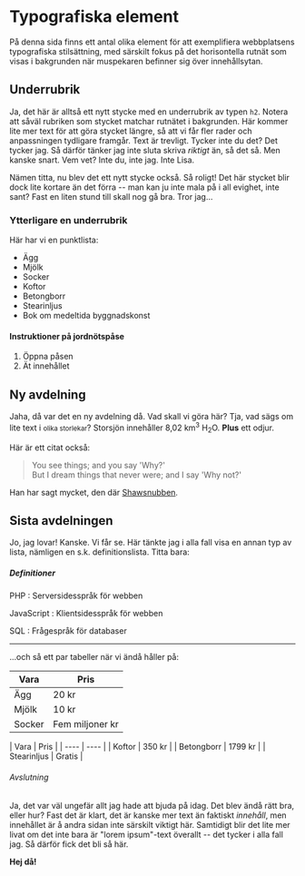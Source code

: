 Typografiska element
====================

På denna sida finns ett antal olika element för att exemplifiera webbplatsens typografiska stilsättning, 
med särskilt fokus på det horisontella rutnät som visas i bakgrunden när muspekaren befinner sig över innehållsytan.


Underrubrik
-----------

Ja, det här är alltså ett nytt stycke med en underrubrik av typen `h2`. Notera att såväl rubriken som stycket matchar rutnätet i bakgrunden. 
Här kommer lite mer text för att göra stycket längre, så att vi får fler rader och anpassningen tydligare framgår. 
Text är trevligt. Tycker inte du det? Det tycker jag. Så därför tänker jag inte sluta skriva *riktigt* än, så det så. Men kanske snart. Vem vet? Inte du, inte jag. Inte Lisa.

Nämen titta, nu blev det ett nytt stycke också. Så roligt! Det här stycket blir dock lite kortare än det förra -- man kan ju inte mala på i all evighet, inte sant? 
Fast en liten stund till skall nog gå bra. Tror jag...

### Ytterligare en underrubrik

Här har vi en punktlista:

* Ägg
* Mjölk
* Socker
* Koftor
* Betongborr
* Stearinljus
* Bok om medeltida byggnadskonst

#### Instruktioner på jordnötspåse

1. Öppna påsen
2. Ät innehållet


Ny avdelning
------------

Jaha, då var det en ny avdelning då. Vad skall vi göra här? Tja, vad sägs om lite text i <small>olika storlekar</small>? Storsjön innehåller 8,02 km<sup>3</sup> H<sub>2</sub>O. 
**Plus** ett odjur.

Här är ett citat också:

> You see things; and you say 'Why?'<br>
> But I dream things that never were; and I say 'Why not?'

Han har sagt mycket, den där [Shawsnubben](https://en.wikipedia.org/wiki/George_Bernard_Shaw).


Sista avdelningen
-----------------

Jo, jag lovar! Kanske. Vi får se. Här tänkte jag i alla fall visa en annan typ av lista, nämligen en s.k. definitionslista. Titta bara:

##### Definitioner

PHP
: Serversidesspråk för webben

JavaScript
: Klientsidesspråk för webben

SQL
: Frågespråk för databaser

---

...och så ett par tabeller när vi ändå håller på:

| Vara | Pris |
| ---- | ---- |
| Ägg  | 20 kr |
| Mjölk | 10 kr |
| Socker | Fem miljoner kr |

<div class="table" markdown="1">
| Vara | Pris |
| ---- | ---- |
| Koftor  | 350 kr |
| Betongborr | 1799 kr |
| Stearinljus | Gratis |
</div>

###### Avslutning

Ja, det var väl ungefär allt jag hade att bjuda på idag. Det blev ändå rätt bra, eller hur? Fast det är klart, det är kanske mer text än faktiskt *innehåll*, 
men innehållet är å andra sidan inte särskilt viktigt här. Samtidigt blir det lite mer livat om det inte bara är "lorem ipsum"-text överallt -- det tycker i alla fall jag. 
Så därför fick det bli så här.

__Hej då!__

